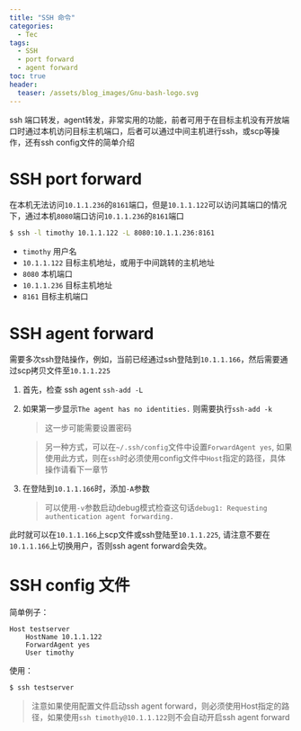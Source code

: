 ```yaml
---
title: "SSH 命令"
categories:
  - Tec
tags:
  - SSH
  - port forward
  - agent forward
toc: true
header:
  teaser: /assets/blog_images/Gnu-bash-logo.svg
---
```

ssh 端口转发，agent转发，非常实用的功能，前者可用于在目标主机没有开放端口时通过本机访问目标主机端口，后者可以通过中间主机进行ssh，或scp等操作，还有ssh config文件的简单介绍


# SSH port forward 

在本机无法访问`10.1.1.236`的`8161`端口，但是`10.1.1.122`可以访问其端口的情况下，通过本机`8080`端口访问`10.1.1.236`的`8161`端口
```sh
$ ssh -l timothy 10.1.1.122 -L 8080:10.1.1.236:8161
```

- `timothy` 用户名
- `10.1.1.122` 目标主机地址，或用于中间跳转的主机地址
- `8080` 本机端口
- `10.1.1.236` 目标主机地址
- `8161` 目标主机端口


# SSH agent forward

需要多次ssh登陆操作，例如，当前已经通过ssh登陆到`10.1.1.166`，然后需要通过scp拷贝文件至`10.1.1.225`

1. 首先，检查 ssh agent `ssh-add -L`
2. 如果第一步显示`The agent has no identities.` 则需要执行`ssh-add -k`

    > 这一步可能需要设置密码

    > 另一种方式，可以在`~/.ssh/config`文件中设置`ForwardAgent yes`, 如果使用此方式，则在`ssh`时必须使用config文件中`Host`指定的路径，具体操作请看下一章节

3. 在登陆到`10.1.1.166`时，添加`-A`参数

    > 可以使用`-v`参数启动debug模式检查这句话`debug1: Requesting authentication agent forwarding.`

此时就可以在`10.1.1.166`上scp文件或ssh登陆至`10.1.1.225`, 请注意不要在`10.1.1.166`上切换用户，否则ssh agent forward会失效。

# SSH config 文件

简单例子：
```
Host testserver
    HostName 10.1.1.122
    ForwardAgent yes
    User timothy
```

使用：
```sh
$ ssh testserver
```

> 注意如果使用配置文件启动ssh agent forward，则必须使用Host指定的路径，如果使用`ssh timothy@10.1.1.122`则不会自动开启ssh agent forward
